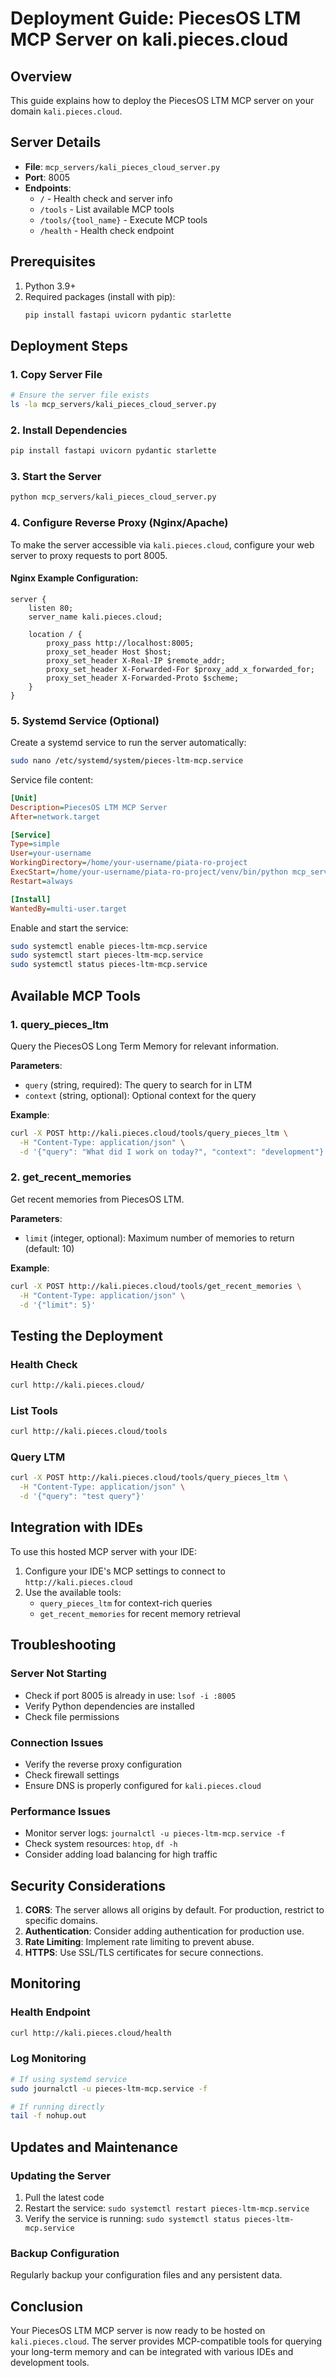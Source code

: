 # Deployment Guide: PiecesOS LTM MCP Server on kali.pieces.cloud

## Overview

This guide explains how to deploy the PiecesOS LTM MCP server on your domain `kali.pieces.cloud`.

## Server Details

- **File**: `mcp_servers/kali_pieces_cloud_server.py`
- **Port**: 8005
- **Endpoints**:
  - `/` - Health check and server info
  - `/tools` - List available MCP tools
  - `/tools/{tool_name}` - Execute MCP tools
  - `/health` - Health check endpoint

## Prerequisites

1. Python 3.9+
2. Required packages (install with pip):
   ```bash
   pip install fastapi uvicorn pydantic starlette
   ```

## Deployment Steps

### 1. Copy Server File
```bash
# Ensure the server file exists
ls -la mcp_servers/kali_pieces_cloud_server.py
```

### 2. Install Dependencies
```bash
pip install fastapi uvicorn pydantic starlette
```

### 3. Start the Server
```bash
python mcp_servers/kali_pieces_cloud_server.py
```

### 4. Configure Reverse Proxy (Nginx/Apache)
To make the server accessible via `kali.pieces.cloud`, configure your web server to proxy requests to port 8005.

#### Nginx Example Configuration:
```nginx
server {
    listen 80;
    server_name kali.pieces.cloud;

    location / {
        proxy_pass http://localhost:8005;
        proxy_set_header Host $host;
        proxy_set_header X-Real-IP $remote_addr;
        proxy_set_header X-Forwarded-For $proxy_add_x_forwarded_for;
        proxy_set_header X-Forwarded-Proto $scheme;
    }
}
```

### 5. Systemd Service (Optional)
Create a systemd service to run the server automatically:

```bash
sudo nano /etc/systemd/system/pieces-ltm-mcp.service
```

Service file content:
```ini
[Unit]
Description=PiecesOS LTM MCP Server
After=network.target

[Service]
Type=simple
User=your-username
WorkingDirectory=/home/your-username/piata-ro-project
ExecStart=/home/your-username/piata-ro-project/venv/bin/python mcp_servers/kali_pieces_cloud_server.py
Restart=always

[Install]
WantedBy=multi-user.target
```

Enable and start the service:
```bash
sudo systemctl enable pieces-ltm-mcp.service
sudo systemctl start pieces-ltm-mcp.service
sudo systemctl status pieces-ltm-mcp.service
```

## Available MCP Tools

### 1. query_pieces_ltm
Query the PiecesOS Long Term Memory for relevant information.

**Parameters**:
- `query` (string, required): The query to search for in LTM
- `context` (string, optional): Optional context for the query

**Example**:
```bash
curl -X POST http://kali.pieces.cloud/tools/query_pieces_ltm \
  -H "Content-Type: application/json" \
  -d '{"query": "What did I work on today?", "context": "development"}'
```

### 2. get_recent_memories
Get recent memories from PiecesOS LTM.

**Parameters**:
- `limit` (integer, optional): Maximum number of memories to return (default: 10)

**Example**:
```bash
curl -X POST http://kali.pieces.cloud/tools/get_recent_memories \
  -H "Content-Type: application/json" \
  -d '{"limit": 5}'
```

## Testing the Deployment

### Health Check
```bash
curl http://kali.pieces.cloud/
```

### List Tools
```bash
curl http://kali.pieces.cloud/tools
```

### Query LTM
```bash
curl -X POST http://kali.pieces.cloud/tools/query_pieces_ltm \
  -H "Content-Type: application/json" \
  -d '{"query": "test query"}'
```

## Integration with IDEs

To use this hosted MCP server with your IDE:

1. Configure your IDE's MCP settings to connect to `http://kali.pieces.cloud`
2. Use the available tools:
   - `query_pieces_ltm` for context-rich queries
   - `get_recent_memories` for recent memory retrieval

## Troubleshooting

### Server Not Starting
- Check if port 8005 is already in use: `lsof -i :8005`
- Verify Python dependencies are installed
- Check file permissions

### Connection Issues
- Verify the reverse proxy configuration
- Check firewall settings
- Ensure DNS is properly configured for `kali.pieces.cloud`

### Performance Issues
- Monitor server logs: `journalctl -u pieces-ltm-mcp.service -f`
- Check system resources: `htop`, `df -h`
- Consider adding load balancing for high traffic

## Security Considerations

1. **CORS**: The server allows all origins by default. For production, restrict to specific domains.
2. **Authentication**: Consider adding authentication for production use.
3. **Rate Limiting**: Implement rate limiting to prevent abuse.
4. **HTTPS**: Use SSL/TLS certificates for secure connections.

## Monitoring

### Health Endpoint
```bash
curl http://kali.pieces.cloud/health
```

### Log Monitoring
```bash
# If using systemd service
sudo journalctl -u pieces-ltm-mcp.service -f

# If running directly
tail -f nohup.out
```

## Updates and Maintenance

### Updating the Server
1. Pull the latest code
2. Restart the service: `sudo systemctl restart pieces-ltm-mcp.service`
3. Verify the service is running: `sudo systemctl status pieces-ltm-mcp.service`

### Backup Configuration
Regularly backup your configuration files and any persistent data.

## Conclusion

Your PiecesOS LTM MCP server is now ready to be hosted on `kali.pieces.cloud`. The server provides MCP-compatible tools for querying your long-term memory and can be integrated with various IDEs and development tools.

